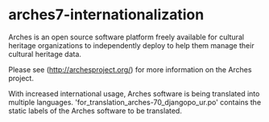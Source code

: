 # arches7-internationalization

Arches is an open source software platform freely available for cultural heritage organizations to independently deploy to help them manage their cultural heritage data.

Please see (http://archesproject.org/) for more information on the Arches project.

With increased international usage, Arches software is being translated into multiple languages. 'for_translation_arches-70_djangopo_ur.po' contains the static labels of the Arches software to be translated. 
